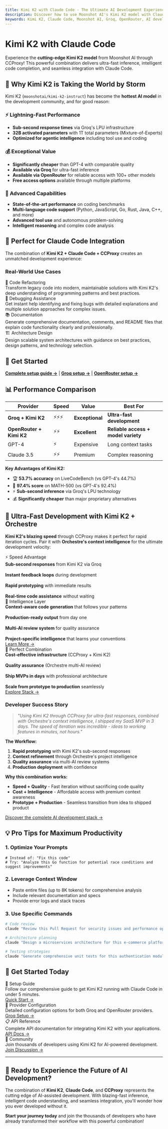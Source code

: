 ```yaml
---
title: Kimi K2 with Claude Code - The Ultimate AI Development Experience
description: Discover how to use Moonshot AI's Kimi K2 model with Claude Code through CCProxy via Groq and OpenRouter. Experience ultra-fast inference with 128k context and competitive pricing.
keywords: Kimi K2, Claude Code, Moonshot AI, Groq, OpenRouter, AI development, fast inference, 128k context, competitive pricing
---
```


# Kimi K2 with Claude Code

Experience the **cutting-edge Kimi K2 model** from Moonshot AI through CCProxy! This powerful combination delivers ultra-fast inference, intelligent code completion, and seamless integration with Claude Code.

<SocialShare />

## 🚀 Why Kimi K2 is Taking the World by Storm

Kimi K2 (`moonshotai/kimi-k2-instruct`) has become the **hottest AI model** in the development community, and for good reason:

### ⚡ **Lightning-Fast Performance**
- **Sub-second response times** via Groq's LPU infrastructure
- **32B activated parameters** with 1T total parameters (Mixture-of-Experts)
- **Optimized for agentic intelligence** including tool use and coding

### 💰 **Exceptional Value**
- **Significantly cheaper** than GPT-4 with comparable quality
- **Available via Groq** for ultra-fast inference
- **Available via OpenRouter** for reliable access with 100+ other models
- **Free access options** available through multiple platforms

### 🧠 **Advanced Capabilities**
- **State-of-the-art performance** on coding benchmarks
- **Multi-language code support** (Python, JavaScript, Go, Rust, Java, C++, and more)
- **Advanced tool use** and autonomous problem-solving
- **Intelligent reasoning** and complex code analysis

## 🎯 Perfect for Claude Code Integration

The combination of **Kimi K2 + Claude Code + CCProxy** creates an unmatched development experience:

### Real-World Use Cases

<div class="showcase-grid">
  <div class="showcase-item">
    <div class="showcase-title">🔧 Code Refactoring</div>
    <div class="showcase-description">
      Transform legacy code into modern, maintainable solutions with Kimi K2's deep understanding of programming patterns and best practices.
    </div>
  </div>
  
  <div class="showcase-item">
    <div class="showcase-title">🐛 Debugging Assistance</div>
    <div class="showcase-description">
      Get instant help identifying and fixing bugs with detailed explanations and multiple solution approaches for complex issues.
    </div>
  </div>
  
  <div class="showcase-item">
    <div class="showcase-title">📚 Documentation</div>
    <div class="showcase-description">
      Generate comprehensive documentation, comments, and README files that explain code functionality clearly and professionally.
    </div>
  </div>
  
  <div class="showcase-item">
    <div class="showcase-title">🏗️ Architecture Design</div>
    <div class="showcase-description">
      Design scalable system architectures with guidance on best practices, design patterns, and technology selection.
    </div>
  </div>
</div>

## 🚀 Get Started

**[Complete setup guide →](/guide/quick-start)** | **[Groq setup →](/providers/groq)** | **[OpenRouter setup →](/providers/openrouter)**

## 📊 Performance Comparison

| Provider | Speed | Value | Best For |
|----------|-------|-------|----------|
| **Groq + Kimi K2** | ⚡⚡⚡ | **Exceptional** | **Ultra-fast development** |
| **OpenRouter + Kimi K2** | ⚡⚡ | **Excellent** | **Reliable access + model variety** |
| GPT-4 | ⚡ | Expensive | Long context tasks |
| Claude 3.5 | ⚡⚡ | Premium | Complex reasoning |

**Key Advantages of Kimi K2:**
- 🏆 **53.7% accuracy** on LiveCodeBench (vs GPT-4's 44.7%)
- 🧠 **97.4% score** on MATH-500 (vs GPT-4's 92.4%)
- ⚡ **Sub-second inference** via Groq's LPU technology
- 💰 **Significantly cheaper** than major proprietary alternatives

## 🚀 Ultra-Fast Development with Kimi K2 + Orchestre

**Kimi K2's blazing speed** through CCProxy makes it perfect for rapid iteration cycles. Pair it with **Orchestre's context intelligence** for the ultimate development velocity:

<div class="showcase-grid">
  <div class="showcase-item">
    <div class="showcase-title">⚡ Speed Advantage</div>
    <div class="showcase-description">
      <strong>Sub-second responses</strong> from Kimi K2 via Groq<br><br>
      <strong>Instant feedback loops</strong> during development<br><br>
      <strong>Rapid prototyping</strong> with immediate results<br><br>
      <strong>Real-time code assistance</strong> without waiting
    </div>
  </div>
  
  <div class="showcase-item">
    <div class="showcase-title">🧠 Intelligence Layer</div>
    <div class="showcase-description">
      <strong>Context-aware code generation</strong> that follows your patterns<br><br>
      <strong>Production-ready output</strong> from day one<br><br>
      <strong>Multi-AI review system</strong> for quality assurance<br><br>
      <strong>Project-specific intelligence</strong> that learns your conventions
    </div>
    <a href="https://orchestre.dev" class="showcase-link">Learn More →</a>
  </div>
  
  <div class="showcase-item">
    <div class="showcase-title">🎯 Perfect Combination</div>
    <div class="showcase-description">
      <strong>Cost-effective infrastructure</strong> (CCProxy + Kimi K2)<br><br>
      <strong>Quality assurance</strong> (Orchestre multi-AI review)<br><br>
      <strong>Ship MVPs in days</strong> with professional architecture<br><br>
      <strong>Scale from prototype to production</strong> seamlessly
    </div>
    <a href="https://orchestre.dev" class="showcase-link">Explore Stack →</a>
  </div>
</div>

### Developer Success Story

> *"Using Kimi K2 through CCProxy for ultra-fast responses, combined with Orchestre's context intelligence, I shipped my SaaS MVP in 3 days. The speed of iteration was incredible - ideas to working features in minutes, not hours."*

**The Workflow:**
1. **Rapid prototyping** with Kimi K2's sub-second responses
2. **Context refinement** through Orchestre's project intelligence  
3. **Quality assurance** via multi-AI review systems
4. **Production deployment** with confidence

**Why this combination works:**
- **Speed + Quality** - Fast iteration without sacrificing code quality
- **Cost + Intelligence** - Affordable access with premium context awareness
- **Prototype + Production** - Seamless transition from idea to shipped product

[Discover the complete AI development stack →](https://orchestre.dev)

## 💡 Pro Tips for Maximum Productivity

### 1. **Optimize Your Prompts**
```
# Instead of: "Fix this code"
# Try: "Analyze this Go function for potential race conditions and suggest improvements"
```

### 2. **Leverage Context Window**
- Paste entire files (up to 8K tokens) for comprehensive analysis
- Include relevant documentation and specs
- Provide error logs and stack traces

### 3. **Use Specific Commands**
```bash
# Code review
claude "Review this Pull Request for security issues and performance optimizations"

# Architecture planning
claude "Design a microservices architecture for this e-commerce platform"

# Testing strategies
claude "Generate comprehensive unit tests for this authentication module"
```


## 🔗 Get Started Today

<div class="showcase-grid">
  <div class="showcase-item">
    <div class="showcase-title">📖 Setup Guide</div>
    <div class="showcase-description">
      Follow our comprehensive guide to get Kimi K2 running with Claude Code in under 5 minutes.
    </div>
    <a href="/guide/quick-start" class="showcase-link">Quick Start →</a>
  </div>
  
  <div class="showcase-item">
    <div class="showcase-title">🔧 Provider Configuration</div>
    <div class="showcase-description">
      Detailed configuration options for both Groq and OpenRouter providers.
    </div>
    <a href="/providers/groq" class="showcase-link">Groq Setup →</a>
  </div>
  
  <div class="showcase-item">
    <div class="showcase-title">📋 API Reference</div>
    <div class="showcase-description">
      Complete API documentation for integrating Kimi K2 with your applications.
    </div>
    <a href="/api/" class="showcase-link">API Docs →</a>
  </div>
  
  <div class="showcase-item">
    <div class="showcase-title">💬 Community</div>
    <div class="showcase-description">
      Join thousands of developers using Kimi K2 for AI-powered development.
    </div>
    <a href="https://github.com/orchestre-dev/ccproxy/discussions" class="showcase-link">Join Discussion →</a>
  </div>
</div>

---

## 🚀 Ready to Experience the Future of AI Development?

The combination of **Kimi K2**, **Claude Code**, and **CCProxy** represents the cutting edge of AI-assisted development. With blazing-fast inference, intelligent code understanding, and seamless integration, you'll wonder how you ever developed without it.

**Start your journey today** and join the thousands of developers who have already transformed their workflow with this powerful combination!
